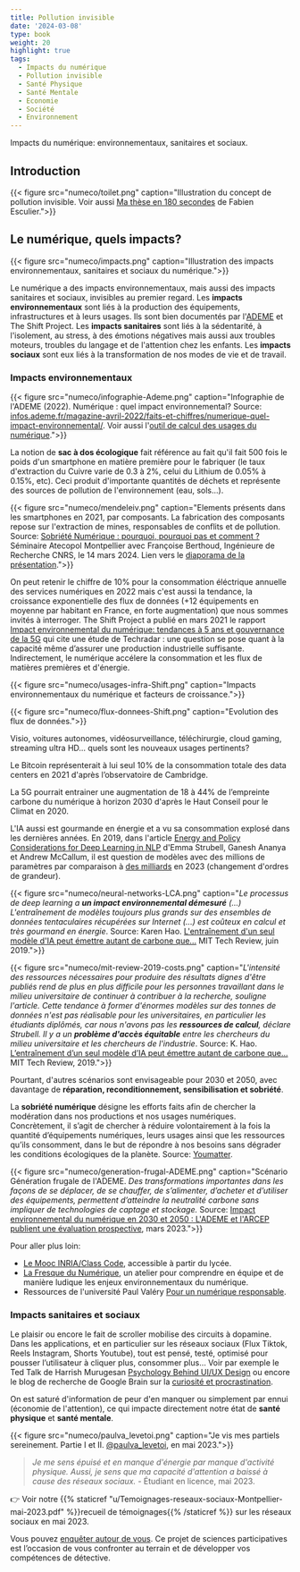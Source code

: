 ```yaml
---
title: Pollution invisible
date: '2024-03-08'
type: book
weight: 20
highlight: true
tags:
  - Impacts du numérique
  - Pollution invisible
  - Santé Physique
  - Santé Mentale
  - Economie
  - Société
  - Environnement
---
```


Impacts du numérique: environnementaux, sanitaires et sociaux.

<!--more-->

## Introduction

{{< figure src="numeco/toilet.png" caption="Illustration du concept de pollution invisible. Voir aussi [Ma thèse en 180 secondes](https://www.youtube.com/watch?v=FjzK-dgE4Os&ab_channel=Paris-EstSup) de Fabien Esculier.">}}

## Le numérique, quels impacts?

{{< figure src="numeco/impacts.png" caption="Illustration des impacts environnementaux, sanitaires et sociaux du numérique.">}}

Le numérique a des impacts environnementaux, mais aussi des impacts sanitaires et sociaux, invisibles au premier regard. 
Les <b>impacts environnementaux</b> sont liés à la production des équipements, infrastructures et à leurs usages. Ils sont bien documentés par l'[ADEME](https://infos.ademe.fr/) et The Shift Project.
Les <b>impacts sanitaires</b> sont liés à la sédentarité, à l'isolement, au stress, à des émotions négatives mais aussi aux troubles moteurs, troubles du langage et de l'attention chez les enfants.
Les <b>impacts sociaux</b> sont eux liés à la transformation de nos modes de vie et de travail. 

### Impacts environnementaux

{{< figure src="numeco/infographie-Ademe.png" caption="Infographie de l'ADEME (2022). Numérique : quel impact environnemental? Source: [infos.ademe.fr/magazine-avril-2022/faits-et-chiffres/numerique-quel-impact-environnemental/](https://infos.ademe.fr/magazine-avril-2022/faits-et-chiffres/numerique-quel-impact-environnemental/). Voir aussi l'[outil de calcul des usages du numérique](https://agirpourlatransition.ademe.fr/particuliers/bureau/numerique/calculez-lempreinte-carbone-usages-numeriques).">}}

La notion de <b>sac à dos écologique</b> fait référence au fait qu'il fait 500 fois le poids d'un smartphone en matière première pour le fabriquer (le taux d'extraction du Cuivre varie de 0.3 à 2%, celui du Lithium de 0.05% à 0.15%, etc). Ceci produit d'importante quantités de déchets et représente des sources de pollution de l'environnement (eau, sols...).

{{< figure src="numeco/mendeleiv.png" caption="Elements présents dans les smartphones en 2021, par composants. La fabrication des composants repose sur l'extraction de mines, responsables de conflits et de pollution. Source: [Sobriété Numérique : pourquoi, pourquoi pas et comment ?](https://atecopolmtp.hypotheses.org/352) Séminaire Atecopol Montpellier avec Françoise Berthoud, Ingénieure de Recherche CNRS, le 14 mars 2024. Lien vers le [diaporama de la présentation](https://atecopolmtp.hypotheses.org/files/2024/03/Sobriete-Numerique-atecopol-montpellier-mars-2024.pdf).">}}

On peut retenir le chiffre de 10% pour la consommation éléctrique annuelle des services numériques en 2022 mais c'est aussi la tendance, la croissance exponentielle des flux de données (+12 équipements en moyenne par habitant en France, en forte augmentation) que nous sommes invités à interroger.
The Shift Project a publié en mars 2021 le rapport [Impact environnemental du numérique: tendances à 5 ans et gouvernance de la 5G](https://theshiftproject.org/wp-content/uploads/2021/03/Note-danalyse_Numerique-et-5G_30-mars-2021.pdf) qui cite une étude de Techradar : une question se pose quant à la capacité même d’assurer une production industrielle suffisante. Indirectement, le numérique accélere la consommation et les flux de matières premières et d'énergie.

{{< figure src="numeco/usages-infra-Shift.png" caption="Impacts environnementaux du numérique et facteurs de croissance.">}}

{{< figure src="numeco/flux-donnees-Shift.png" caption="Evolution des flux de données.">}}

Visio, voitures autonomes, vidéosurveillance, téléchirurgie, cloud gaming, streaming ultra HD... quels sont les nouveaux usages pertinents? 

Le Bitcoin représenterait à lui seul 10% de la consommation totale des data centers en 2021 d'après l’observatoire de Cambridge.

La 5G pourrait entrainer une augmentation de 18 à 44% de l’empreinte carbone du numérique à horizon 2030 d'après le Haut Conseil pour le Climat en 2020.

L'IA aussi est gourmande en énergie et a vu sa consommation explosé dans les dernières années. En 2019, dans l'article [Energy and Policy Considerations for Deep Learning in NLP](https://arxiv.org/abs/1906.02243) d'Emma Strubell, Ganesh Ananya et Andrew McCallum, il est question de modèles avec des millions de paramètres par comparaison à [des milliards](https://arxiv.org/abs/2302.13971) en 2023 (changement d'ordres de grandeur).

{{< figure src="numeco/neural-networks-LCA.png" caption="<i>Le processus de deep learning a <b>un impact environnemental démesuré</b> (...) L'entraînement de modèles toujours plus grands sur des ensembles de données tentaculaires récupérées sur Internet (...) est coûteux en calcul et très gourmand en énergie</i>. Source: Karen Hao. [L'entraînement d'un seul modèle d'IA peut émettre autant de carbone que...](https://www.technologyreview.com/2019/06/06/239031/training-a-single-ai-model-can-emit-as-much-carbon-as-five-cars-in-their-lifetimes/) MIT Tech Review, juin 2019.">}}

{{< figure src="numeco/mit-review-2019-costs.png" caption="<i>L'intensité des ressources nécessaires pour produire des résultats dignes d'être publiés rend de plus en plus difficile pour les personnes travaillant dans le milieu universitaire de continuer à contribuer à la recherche, souligne l'article. Cette tendance à former d'énormes modèles sur des tonnes de données n'est pas réalisable pour les universitaires, en particulier les étudiants diplômés, car nous n'avons pas les <b>ressources de calcul</b>, déclare Strubell. Il y a un <b>problème d'accès équitable</b> entre les chercheurs du milieu universitaire et les chercheurs de l'industrie</i>. Source: K. Hao. [L’entraînement d’un seul modèle d’IA peut émettre autant de carbone que…](https://www.technologyreview.com/2019/06/06/239031/training-a-single-ai-model-can-emit-as-much-carbon-as-five-cars-in-their-lifetimes/) MIT Tech Review, 2019.">}}

Pourtant, d'autres scénarios sont envisageable pour 2030 et 2050, avec davantage de <b>réparation, reconditionnement, sensibilisation et sobriété</b>. 

La <b>sobriété numérique</b> désigne les efforts faits afin de chercher la modération dans nos productions et nos usages numériques. Concrètement, il s’agit de chercher à réduire volontairement à la fois la quantité d’équipements numériques, leurs usages ainsi que les ressources qu’ils consomment, dans le but de répondre à nos besoins sans dégrader les conditions écologiques de la planète. Source: [Youmatter](https://youmatter.world/fr/definition/sobriete-numerique-definition).

{{< figure src="numeco/generation-frugal-ADEME.png" caption="Scénario Génération frugale de l'ADEME. <i>Des transformations importantes dans les façons de se déplacer, de se chauffer, de s’alimenter, d’acheter et d’utiliser des équipements, permettent d’atteindre la neutralité carbone sans impliquer de technologies de captage et stockage.</i> Source: [Impact environnemental du numérique en 2030 et 2050 : L'ADEME et l'ARCEP publient une évaluation prospective](https://presse.ademe.fr/2023/03/impact-environnemental-du-numerique-en-2030-et-2050-lademe-et-larcep-publient-une-evaluation-prospective.html), mars 2023.">}}

Pour aller plus loin: 
- [Le Mooc INRIA/Class Code](https://www.fun-mooc.fr/fr/cours/impacts-environnementaux-du-numerique/), accessible à partir du lycée.
- [La Fresque du Numérique](https://www.fresquedunumerique.org/), un atelier pour comprendre en équipe et de manière ludique les enjeux environnementaux du numérique.
- Ressources de l'université Paul Valéry [Pour un numérique responsable](https://www.univ-montp3.fr/fr/vie-de-campus/campus-num%C3%A9rique/un-numerique-responsable).

### Impacts sanitaires et sociaux

Le plaisir ou encore le fait de scroller mobilise des circuits à dopamine. Dans les applications, et en particulier sur les réseaux sociaux (Flux Tiktok, Reels Instagram, Shorts Youtube), tout est pensé, testé, optimisé pour pousser l’utilisateur à cliquer plus, consommer plus... Voir par exemple le Ted Talk de Harrish Murugesan [Psychology Behind UI/UX Design](https://www.youtube.com/watch?v=fdXI9yznzz8) ou encore le blog de recherche de Google Brain sur la [curiosité et procrastination](https://blog.research.google/2018/10/curiosity-and-procrastination-in.html?ref=blog.floydhub.com&m=1).

On est saturé d'information de peur d'en manquer ou simplement par ennui (économie de l'attention), ce qui impacte directement notre état de <b>santé physique</b> et <b>santé mentale</b>.

{{< figure src="numeco/paulva_levetoi.png" caption="Je vis mes partiels sereinement. Partie I et II. [@paulva_levetoi](https://www.instagram.com/paulva_levetoi/), en mai 2023.">}}

> _Je me sens épuisé et en manque d'énergie par manque d'activité physique. Aussi, je sens que ma capacité d'attention a baissé à cause des réseaux sociaux._ - Étudiant en licence, mai 2023.

👉 Voir notre {{% staticref "u/Temoignages-reseaux-sociaux-Montpellier-mai-2023.pdf" %}}recueil de témoignages{{% /staticref %}} sur les réseaux sociaux en mai 2023.

Vous pouvez [enquêter autour de vous](https://framaforms.org/reseaux-sociaux-attention-et-sante-mentale-1687119437).
Ce projet de sciences participatives est l’occasion de vous confronter au terrain et de développer vos compétences de détective.